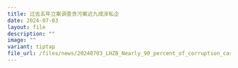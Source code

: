 ```yaml
---
title: 过去五年立案调查贪污案近九成涉私企
date: 2024-07-03
layout: file
description: ""
image: ""
variant: tiptap
file_url: /files/news/20240703_LHZB_Nearly_90_percent_of_corruption_cases_investigate_involved_private_enterprises.pdf
---
```

